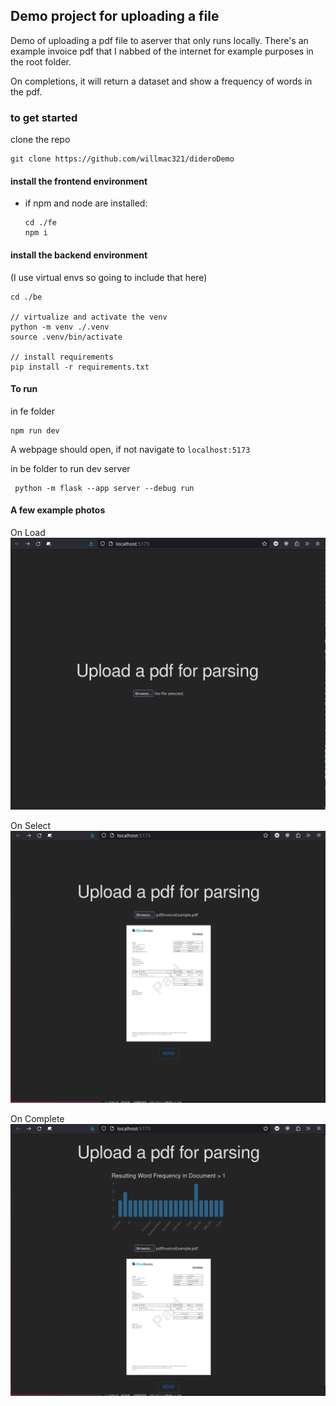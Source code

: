 ## Demo project for uploading a file

Demo of uploading a pdf file to aserver that only runs locally.  There's an example invoice pdf that I nabbed of the internet for example purposes in the root folder.

On completions, it will return a dataset and show a frequency of words in the pdf.

### to get started


clone the repo
```
git clone https://github.com/willmac321/dideroDemo
```

#### install the frontend environment
- if npm and node are installed:
    ```
    cd ./fe
    npm i
    ```

#### install the backend environment
(I use virtual envs so going to include that here)
```
cd ./be

// virtualize and activate the venv
python -m venv ./.venv
source .venv/bin/activate

// install requirements
pip install -r requirements.txt
```

#### To run
in fe folder 
```
npm run dev
```

A webpage should open, if not navigate to `localhost:5173`

in be folder to run dev server
```
 python -m flask --app server --debug run
```


#### A few example photos
On Load
![landing image](landing.png)

On Select
![select image](select.png)

On Complete
![complete image](complete.png)
